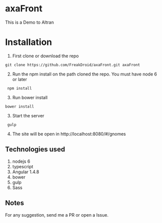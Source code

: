 # axaFront
This is a Demo to Altran

# Installation

1. First clone or download the repo

```
git clone https://github.com/FreakDroid/axaFront.git axaFront
```

2. Run the npm install on the path cloned the repo. You must have node 6 or later

```
 npm install
```

3. Run bower install

```
bower install
```

3. Start the server

```
 gulp
```

4. The site will be open in http://localhost:8080/#/gnomes


## Technologies used

1. nodejs 6
2. typescript
3. Angular 1.4.8
4. bower
5. gulp
7. Sass



## Notes

For any suggestion, send me a PR or open a Issue.